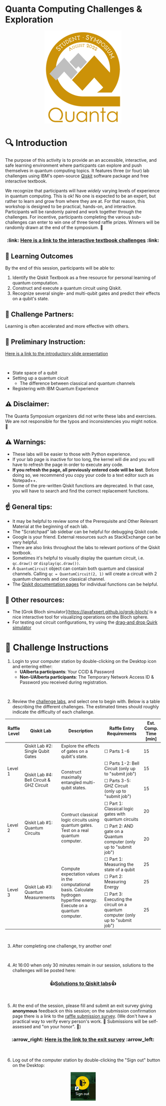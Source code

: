 # Quanta Computing Challenges & Exploration
<p align="center">
<img src="Media/Symposium_Final.png" width=250>
</p>

# :mag: Introduction
The purpose of this activity is to provide an an accessible, interactive, and safe learning environment where particpants can explore and push themselves in quantum computing topics. It features three (or four) lab challenges using IBM's open-source [Qiskit](https://qiskit.org/) software package and free interactive textbook.

We recognize that participants will have *widely* varying levels of experience in quantum computing. This is ok! No one is expected to be an expert, but rather to learn and grow from where they are at. For that reason, this workshop is designed to be practical, hands-on, and interactive. Participants will be randomly paired and work together through the challenges. For incentive, participants completing the various sub-challenges can enter to win one of three tiered raffle prizes. Winners will be randomly drawn at the end of the symposium. :tada:

<p >
<h3 align="center"> :link: <a href="https://learn.qiskit.org/syllabus/NLE-AV2">Here is a link to the interactive textbook challenges</a> :link:</h3>
</p>


## :dart: Learning Outcomes
By the end of this session, participants will be able to:
1. Identify the Qiskit Textbook as a free resource for personal learning of quantum computation.
2. Construct and execute a quantum circuit using Qiskit. 
3. Recognize several single- and multi-qubit gates and predict their effects on a qubit's state.

## :speech_balloon: Challenge Partners:
Learning is often accelerated and more effective with others. 

## :loudspeaker: Preliminary Instruction:
[Here is a link to the introductory slide presentation](https://docs.google.com/presentation/d/1eahnPPt2JkPUflNsXgBSjHIXFPMDnDz-qe2fwdy-d6Q/edit?usp=sharing)

<br>

* State space of a qubit
* Setting up a quantum cicuit
  * The difference between classical and quantum channels
* Registering with IBM Quantum Experience

<!---
(*The following paragraphs are personal notes for designing the introductory presentation* )

> There are lots of different platforms for designing quantum circuits. Qiskit is just one of them. The reason we have chosen to work with this ons is because of the availability and accessibliity of IBM's online interactive textbook. For individuals who are new to this, it gets them off the ground faster; for those with more experience, this provides them an easy opportunity to explore the functionality.

> Instruction will be very minimal; participants will be required to study and seek out answers with their assigned partner. I am willing to help as a resource, but my abilities will be limited with such a large group. I've provided tips and suggestions for when you get stuck. When 30 minutes remain, I will update the website with my pages of solutions that I compiled while working through these labs myself.

> The purpose of these challenges is to provide a venue for us to learn and explore. Maybe we know about these concepts, and we know that there are companies and tools to use, but we might not have set aside time to really engage with them. We should acknowlege that we are all learning here. This should be a safe place to “Take chances, make mistakes, and get messy!” Raise your hand if you agree with this!

--->

## :warning: Disclaimer:
The Quanta Symposium organizers did not write these labs and exercises. We are not responsible for the typos and inconsistencies you might notice. :grimacing:

## :warning: Warnings:
* These labs will be easier to those with Python experience.
* If your lab page is inactive for too long, the kernel will die and you will have to refresh the page in order to execute any code.
* **If you refresh the page, all previously entered code will be lost**. Before doing so, we recommend you copy your code to a text editor such as Notepad++.
* Some of the pre-written Qiskit functions are deprecated. In that case, you will have to search and find the correct replacement functions.

## :point_up: General tips:
* It may be helpful to review some of the Prerequisite and Other Relevant Material at the beginning of each lab.
* The "Scratchpad" lab sidebar can be helpful for debugging Qiskit code.
* Google is your friend. External resources such as StackExchange can be very helpful.
* There are also links throughout the labs to relevant portions of the Qiskit textbook. 
* Sometimes it's helpful to visually display the quantum circuit, i.e. `qc.draw()` or `display(qc.draw())`.
* A `QuantumCircuit` object can contain both quantum and classical channels. Calling `qc = QuantumCircuit(2, 1)` will create a circuit with 2 quantum channels and one classical channel.
* The [Qiskit documentation pages](https://qiskit.org/documentation/#) for individual functions can be helpful.

## :hammer: Other resources:
* The [Grok Bloch simulator](https://javafxpert.github.io/grok-bloch/ is a nice interactive tool for visualizing operations on the Bloch sphere.
* For testing out circuit configurations, try using the [drag-and drop Quirk simulator](https://algassert.com/quirk)

<!---
(* Take a picture of the group seated in the computer lab *)
(What if members of the same group don't want to do the same Lab??)
(How do participants login to the computers?? I need to go back.)
--->

# :page_with_curl: Challenge Instructions
1. Login to your computer station by double-clicking on the Desktop icon and entering either:
    * **UAlberta participants**: Your CCID & Password
    * **Non-UAlberta participants**: The Temporary Network Access ID & Password you received during registration.

<br>


2. Review the [challenge labs](https://learn.qiskit.org/syllabus/NLE-AV2), and select one to begin with. Below is a table describing the different challenges. The estimated times should roughly indicate the difficulty of each challenge.
<table>
    <thead>
        <tr>
            <th>Raffle Level</th>
            <th>Qiskit Lab</th>
            <th>Description</th>
            <th>Raffle Entry Requirements</th>
            <th>Est. Comp. Time [min]</th>
        </tr>
    </thead>
    <tbody>
        <tr>
            <td rowspan=3>Level 1</td>
            <td rowspan=1>Qiskit Lab #2: Single Qubit Gates</td>
            <td rowspan=1>Explore the effects of gates on a qubit's state.</td>
            <td>&#9744; Parts 1-6</td>
            <td>15</td>
        </tr>
        <tr>
            <td rowspan=2>Qiskit Lab #4: Bell Circuit & GHZ Circuit</td>
            <td rowspan=2>Construct maximally entangled multi-qubit states.</td>
            <td>&#9744; Parts 1-2: Bell Circuit (only up to "submit job")</td>
            <td>15</td>
        </tr>
        <tr>
            <td>&#9744; Parts 3-5: GHZ Circuit (only up to "submit job")</td>
            <td>15</td>
        </tr>
        <tr>
            <td rowspan=2>Level 2</td>
            <td rowspan=2>Qiskit Lab #1: Quantum Circuits</td>
            <td rowspan=2>Contruct classical logic circuits using quantum gates. Test on a real quantum computer.</td>
            <td>&#9744; Part 1: Classical logic gates with quantum circuits</td>
            <td>20</td>
        </tr>
        <tr>
            <td>&#9744; Part 2: AND gate on a Quantum computer (only up to "submit job")</td>
            <td>20</td>
        </tr>
        <tr>
            <td rowspan=3>Level 3</td>
            <td rowspan=3>Qiskit Lab #3: Quantum Measurements</td>
            <td rowspan=3>Compute expectation values in the computational basis. Calculate hydrogen hyperfine energy. Execute on a quantum computer.</td>
            <td>&#9744; Part 1: Measuring the state of a qubit</td>
            <td>25</td>
        </tr>
        <tr>
            <td>&#9744; Part 2: Measuring Energy</td>
            <td>25</td>
        </tr>
        <tr>
            <td>&#9744; Part 3: Executing the circuit on a quantum computer (only up to "submit job")</td>
            <td>25</td>
        </tr>
    </tbody>
</table>

<br>

3. After completing one challenge, try another one!

<br>

4. At 16:00 when only 30 minutes remain in our session, solutions to the challenges will be posted here:

<p><h3 align="center">

<!---
:sleeping: Nothing to see yet...
--->
:thumbsup:<a href="https://typhoon-slayer-82f.notion.site/Quanta-Quantum-Computing-Challenges-Exploration-0061c4ba31be43a6a328c8a9e0ea2ce4">Solutions to Qiskit labs</a>:thumbsup:

</h3></p>

<br>

5. At the end of the session, please fill and submit an exit survey giving **anonymous** feedback on this session; on the submission confirmation page there is a link to the <u>raffle submission survey</u>. (We don't have a practical way to verify every person's work. :memo: Submissions will be self-assessed and "on your honor". :raising_hand:)

<p>
<h3 align="center"> :arrow_right: <a href="https://docs.google.com/forms/d/e/1FAIpQLSeJO9WOijwg9UhQwZIoX7p2etslehoy12ZFFj8S2q7jWGt0cQ/viewform?usp=sf_link">Here is the link to the exit survey</a> :arrow_left:</h3>
</p>

<br>

6. Log out of the computer station by double-clicking the "Sign out" button on the Desktop:
<p align="center">
<img src="Media/signout.png">
</p>